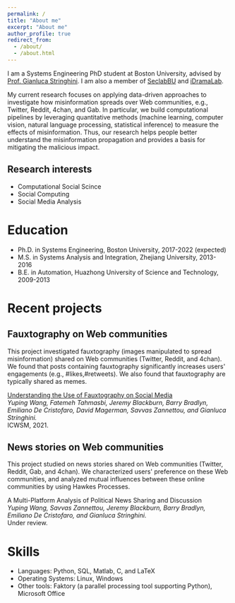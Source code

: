 ```yaml
---
permalink: /
title: "About me"
excerpt: "About me"
author_profile: true
redirect_from: 
  - /about/
  - /about.html
---
```

I am a Systems Engineering PhD student at Boston University, advised by [Prof. Gianluca Stringhini](https://seclab.bu.edu/people/gianluca/index.html). I am also a member of [SeclabBU](https://seclab.bu.edu/) and [iDramaLab](https://idrama.science/). 

My current research focuses on applying data-driven approaches to investigate how misinformation spreads over Web communities, e.g., Twitter, Reddit, 4chan, and Gab. In particular, we build computational pipelines by leveraging quantitative methods (machine learning, computer vision, natural language processing, statistical inference) to measure the effects of misinformation. Thus, our research helps people better understand the misinformation propagation and provides a basis for mitigating the malicious impact. 


Research interests
------
* Computational Social Scince
* Social Computing
* Social Media Analysis

Education
======
* Ph.D. in Systems Engineering, Boston University, 2017-2022 (expected)
* M.S. in Systems Analysis and Integration, Zhejiang University, 2013-2016
* B.E. in Automation, Huazhong University of Science and Technology, 2009-2013

 

Recent projects
=======

Fauxtography on Web communities
-------
This project investigated fauxtography (images manipulated to spread misinformation) shared on Web communities (Twitter, Reddit, and 4chan). We found that posts containing fauxtography significantly increases users' engagements (e.g., #likes,#retweets). We also found that fauxtography are typically shared as memes. 

[Understanding the Use of Fauxtography on Social Media](https://arxiv.org/abs/2009.11792)  
*Yuping Wang, Fatemeh Tahmasbi, Jeremy Blackburn, Barry Bradlyn, Emiliano De Cristofaro, David Magerman, Savvas Zannettou, and Gianluca Stringhini.*    
ICWSM, 2021.


News stories on Web communities
-------
This project studied on news stories shared on Web communities (Twitter, Reddit, Gab, and 4chan). We characterized users' preference on these Web communities, and analyzed mutual influences between these online communities by using Hawkes Processes.

A Multi-Platform Analysis of Political News Sharing and Discussion   
*Yuping Wang, Savvas Zannettou, Jeremy Blackburn, Barry Bradlyn, Emiliano De Cristofaro, and Gianluca Stringhini.*    
Under review.

Skills
======
* Languages: Python, SQL, Matlab, C, and LaTeX
* Operating Systems: Linux, Windows
* Other tools: Faktory (a parallel processing tool supporting Python), Microsoft Office
